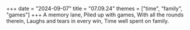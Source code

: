 +++
date = "2024-09-07"
title = "07.09.24"
themes = ["time", "family", "games"]
+++
A memory lane,
Piled up with games,
With all the rounds therein,
Laughs and tears in every win,
Time well spent on family.
